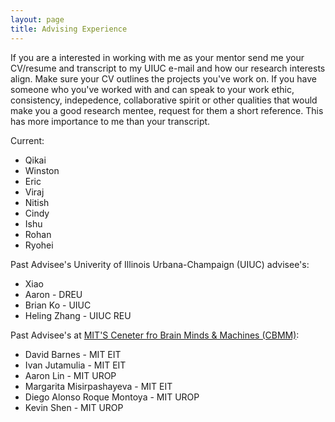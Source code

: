 ```yaml
---
layout: page
title: Advising Experience
---
```


If you are a interested in working with me as your mentor send me your CV/resume and transcript to my UIUC e-mail 
and how our research interests align. 
Make sure your CV outlines the projects you've work on.
If you have someone who you've worked with and can speak to your work ethic, consistency, indepedence, collaborative spirit or other qualities that would make you
a good research mentee, request for them a short reference.
This has more importance to me than your transcript. 

Current:
- Qikai
- Winston
- Eric
- Viraj
- Nitish
- Cindy
- Ishu
- Rohan
- Ryohei

Past Advisee's Univerity of Illinois Urbana-Champaign (UIUC) advisee's:
- Xiao
- Aaron - DREU
- Brian Ko - UIUC
- Heling Zhang - UIUC REU

Past Advisee's at [MIT'S Ceneter fro Brain Minds & Machines (CBMM)](https://cbmm.mit.edu/about/people/miranda):

- David Barnes - MIT EIT
- Ivan Jutamulia - MIT EIT
- Aaron Lin - MIT UROP
- Margarita Misirpashayeva - MIT EIT
- Diego Alonso Roque Montoya - MIT UROP
- Kevin Shen - MIT UROP



